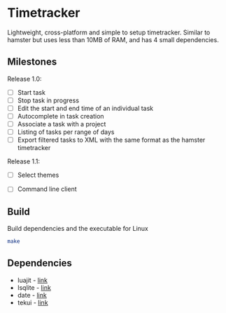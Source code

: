 # Timetracker

Lightweight, cross-platform and simple to setup timetracker. Similar to hamster but uses less than 10MB of RAM, and has 4 small dependencies.

## Milestones

Release 1.0:
* [ ] Start task
* [ ] Stop task in progress
* [ ] Edit the start and end time of an individual task
* [ ] Autocomplete in task creation
* [ ] Associate a task with a project
* [ ] Listing of tasks per range of days
* [ ] Export filtered tasks to XML with the same format as the hamster timetracker

Release 1.1:
* [ ] Select themes
* [ ] Command line client


## Build

Build dependencies and the executable for Linux
```sh
make
```


## Dependencies

* luajit - [link](https://luajit.org/)
* lsqlite - [link](http://lua.sqlite.org/index.cgi/index)
* date - [link](https://github.com/Tieske/date)
* tekui - [link](http://tekui.neoscientists.org/)
